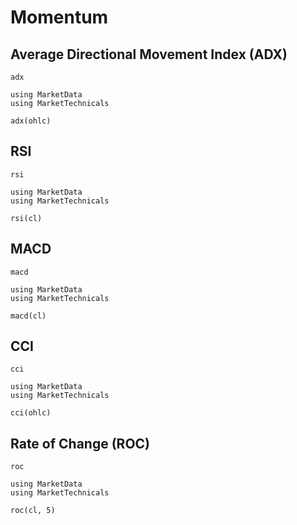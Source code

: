 # Momentum

## Average Directional Movement Index (ADX)

```@docs
adx
```

```@repl
using MarketData
using MarketTechnicals

adx(ohlc)
```

## RSI

```@docs
rsi
```

```@repl
using MarketData
using MarketTechnicals

rsi(cl)
```

## MACD

```@docs
macd
```

```@repl
using MarketData
using MarketTechnicals

macd(cl)
```

## CCI

```@docs
cci
```

```@repl
using MarketData
using MarketTechnicals

cci(ohlc)
```

## Rate of Change (ROC)

```@docs
roc
```

```@repl
using MarketData
using MarketTechnicals

roc(cl, 5)
```
